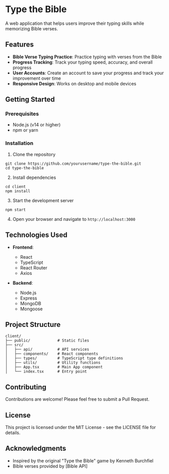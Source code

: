 # Type the Bible

A web application that helps users improve their typing skills while memorizing Bible verses.

## Features

- **Bible Verse Typing Practice**: Practice typing with verses from the Bible
- **Progress Tracking**: Track your typing speed, accuracy, and overall progress
- **User Accounts**: Create an account to save your progress and track your improvement over time
- **Responsive Design**: Works on desktop and mobile devices

## Getting Started

### Prerequisites

- Node.js (v14 or higher)
- npm or yarn

### Installation

1. Clone the repository
```
git clone https://github.com/yourusername/type-the-bible.git
cd type-the-bible
```

2. Install dependencies
```
cd client
npm install
```

3. Start the development server
```
npm start
```

4. Open your browser and navigate to `http://localhost:3000`

## Technologies Used

- **Frontend**:
  - React
  - TypeScript
  - React Router
  - Axios

- **Backend**:
  - Node.js
  - Express
  - MongoDB
  - Mongoose

## Project Structure

```
client/
├── public/            # Static files
├── src/
│   ├── api/           # API services
│   ├── components/    # React components
│   ├── types/         # TypeScript type definitions
│   ├── utils/         # Utility functions
│   ├── App.tsx        # Main App component
│   └── index.tsx      # Entry point
```

## Contributing

Contributions are welcome! Please feel free to submit a Pull Request.

## License

This project is licensed under the MIT License - see the LICENSE file for details.

## Acknowledgments

- Inspired by the original "Type the Bible" game by Kenneth Burchfiel
- Bible verses provided by [Bible API]
